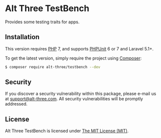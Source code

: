 # Alt Three TestBench

Provides some testing traits for apps.


## Installation

This version requires [PHP](https://php.net) 7, and supports [PHPUnit](https://phpunit.de/) 6 or 7 and Laravel 5.1+.

To get the latest version, simply require the project using [Composer](https://getcomposer.org):

```bash
$ composer require alt-three/testbench --dev
```


## Security

If you discover a security vulnerability within this package, please e-mail us at support@alt-three.com. All security vulnerabilities will be promptly addressed.


## License

Alt Three TestBench is licensed under [The MIT License (MIT)](LICENSE).
